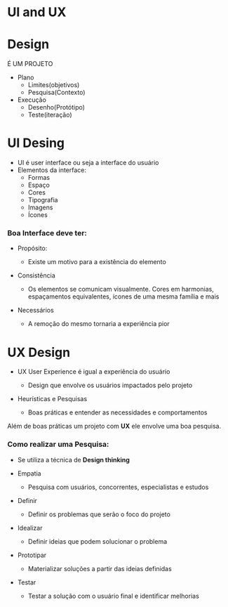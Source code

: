 # UI and UX

## 

# Design

 É UM PROJETO

- Plano
    - Limites(objetivos) 
    - Pesquisa(Contexto)
- Execução
    - Desenho(Protótipo)
    - Teste(iteração)
    

# UI Desing

- UI é user interface ou seja a interface do usuário
- Elementos da interface:
    - Formas 
    - Espaço
    - Cores
    - Tipografia 
    - Imagens
    - Ícones

### Boa Interface deve ter:

- Propósito:
    - Existe um motivo para a existência do elemento 

 

- Consistência
    - Os elementos se comunicam visualmente. Cores em harmonias, espaçamentos equivalentes, ícones de uma mesma família e mais
    
- Necessários
    - A remoção do mesmo tornaria a experiência pior
    

# UX Design

- UX User Experience é igual a experiência do usuário
    - Design que envolve os usuários impactados pelo projeto

- Heurísticas e Pesquisas
    - Boas práticas e entender as necessidades e comportamentos 
    

Além de boas práticas um projeto com **UX** ele envolve uma boa pesquisa.

### Como realizar uma Pesquisa:

- Se utiliza a técnica de **Design thinking**

- Empatia
    - Pesquisa com usuários, concorrentes, especialistas e estudos
- Definir
    - Definir os problemas que serão o foco do projeto
- Idealizar
    - Definir ideias que podem solucionar o problema
- Prototipar
    - Materializar soluções a partir das ideias definidas
- Testar
    - Testar a solução com o usuário final  e identificar melhorias